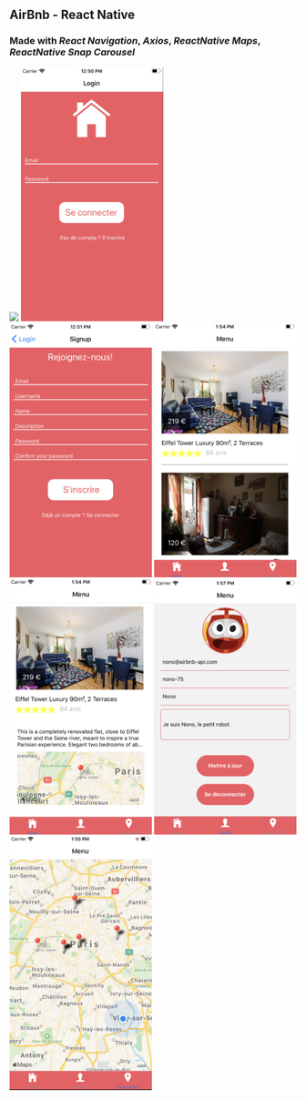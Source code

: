 ## AirBnb - React Native

### Made with _React Navigation_, _Axios_, _ReactNative Maps_, _ReactNative Snap Carousel_

<img src="http://some_place.com/image.png" />
<img src="./login.png" width="250" alt="Login Screen">
<img src="./signup.png" width="250" alt="Signup Screen">
<img src="./home.png" width="250" alt="Home Screen">
<img src="./room.png" width="250" alt="Room Screen">
<img src="./profile.png" width="250" alt="Profile Screen">
<img src="./aroundme.png" width="250" alt="Aroundme Screen">
